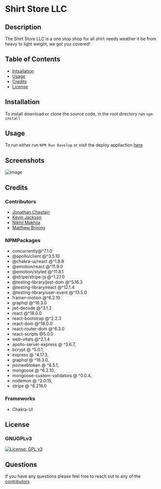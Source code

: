 # Shirt Store LLC

## Description
The Shirt Store LLC is a one stop shop for all shirt needs weather it be from heavy to light weight, we got you covered!

## Table of Contents

- [Intsallation](#installation)
- [Usage](#usage)
- [Credits](#credits)
- [License](#license)

## Installation

To install download or clone the source code, in the root directory run `npm install`

## Usage

To run either run `NPM Run Develop` or visit the deploy appliaction [here](https://agile-badlands-95727.herokuapp.com/)
## Screenshots
![image](https://i.imgur.com/qyUg9Fz.png)

## Credits

### Contributors

* [Jonathan Chastain](https://github.com/ChastainJon)
* [Kevin Jackson](https://github.com/kjjackson619)
* [Nikhil Makhija](https://github.com/nikmakhija)
* [Matthew Brining](https://github.com/MatthewBrining)

### NPMPackages
- concurrently@^7.1.0
- @apollo/client @^3.5.10
- @chakra-ui/react @^1.8.8
- @emotion/react @^11.9.0
- @emotion/styled @^11.8.1
- @stripe/stripe-js @^1.27.0
- @testing-library/jest-dom @^5.16.3
- @testing-library/react @^12.1.4
- @testing-library/user-event @^13.5.0
- framer-motion @^6.2.10
- graphql @^16.3.0
- jwt-decode @^3.1.2
- react @^18.0.0
- react-bootstrap @^2.2.3
- react-dom @^18.0.0
- react-router-dom @^6.3.0
- react-scripts @5.0.0
- web-vitals @^2.1.4
- apollo-server-express @ ^3.6.7,
- bcrypt @ ^5.0.1,
- express @ ^4.17.3,
- graphql @ ^16.3.0,
- jsonwebtoken @ ^8.5.1,
- mongoose @ ^6.2.10,
- mongoose-custom-validators @ ^0.0.4,
- nodemon @ ^2.0.15,
- stripe @ ^8.216.0

### Frameworks

- Chakra-UI
## License

### GNUGPLv3

[![License: GPL v3](https://img.shields.io/badge/License-GPLv3-blue.svg)](https://www.gnu.org/licenses/gpl-3.0)

## Questions

If you have any questions please feel free to reach out to any of the [contributors](#contributors)
